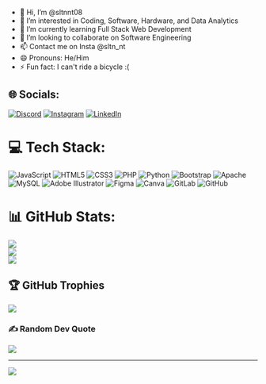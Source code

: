 - 👋 Hi, I’m @sltnnt08
- 👀 I’m interested in Coding, Software, Hardware, and Data Analytics
- 🌱 I’m currently learning Full Stack Web Development
- 💞️ I’m looking to collaborate on Software Engineering
- 📫 Contact me on Insta @sltn_nt
- 😄 Pronouns: He/Him
- ⚡ Fun fact: I can't ride a bicycle :(

## 🌐 Socials:
[![Discord](https://img.shields.io/badge/Discord-%237289DA.svg?logo=discord&logoColor=white)](https://discord.gg/fei_controversy) [![Instagram](https://img.shields.io/badge/Instagram-%23E4405F.svg?logo=Instagram&logoColor=white)](https://instagram.com/sltn_nt) [![LinkedIn](https://img.shields.io/badge/LinkedIn-%230077B5.svg?logo=linkedin&logoColor=white)](www.linkedin.com/in/muhammadsultannurulloh) 

# 💻 Tech Stack:
![JavaScript](https://img.shields.io/badge/javascript-%23323330.svg?style=flat&logo=javascript&logoColor=%23F7DF1E) ![HTML5](https://img.shields.io/badge/html5-%23E34F26.svg?style=flat&logo=html5&logoColor=white) ![CSS3](https://img.shields.io/badge/css3-%231572B6.svg?style=flat&logo=css3&logoColor=white) ![PHP](https://img.shields.io/badge/php-%23777BB4.svg?style=flat&logo=php&logoColor=white) ![Python](https://img.shields.io/badge/python-3670A0?style=flat&logo=python&logoColor=ffdd54) ![Bootstrap](https://img.shields.io/badge/bootstrap-%238511FA.svg?style=flat&logo=bootstrap&logoColor=white) ![Apache](https://img.shields.io/badge/apache-%23D42029.svg?style=flat&logo=apache&logoColor=white) ![MySQL](https://img.shields.io/badge/mysql-4479A1.svg?style=flat&logo=mysql&logoColor=white) ![Adobe Illustrator](https://img.shields.io/badge/adobe%20illustrator-%23FF9A00.svg?style=flat&logo=adobe%20illustrator&logoColor=white) ![Figma](https://img.shields.io/badge/figma-%23F24E1E.svg?style=flat&logo=figma&logoColor=white) ![Canva](https://img.shields.io/badge/Canva-%2300C4CC.svg?style=flat&logo=Canva&logoColor=white) ![GitLab](https://img.shields.io/badge/gitlab-%23181717.svg?style=flat&logo=gitlab&logoColor=white) ![GitHub](https://img.shields.io/badge/github-%23121011.svg?style=flat&logo=github&logoColor=white)
# 📊 GitHub Stats:
![](https://github-readme-stats.vercel.app/api?username=sltnnt08&theme=aura&hide_border=true&include_all_commits=true&count_private=true)<br/>
![](https://github-readme-streak-stats.herokuapp.com/?user=sltnnt08&theme=aura&hide_border=true)<br/>
![](https://github-readme-stats.vercel.app/api/top-langs/?username=sltnnt08&theme=aura&hide_border=true&include_all_commits=true&count_private=true&layout=compact)

## 🏆 GitHub Trophies
![](https://github-profile-trophy.vercel.app/?username=sltnnt08&theme=default_repocard&no-frame=false&no-bg=true&margin-w=4)

### ✍️ Random Dev Quote
![](https://quotes-github-readme.vercel.app/api?type=horizontal&theme=radical)

---
[![](https://visitcount.itsvg.in/api?id=sltnnt08&icon=6&color=11)](https://visitcount.itsvg.in)
